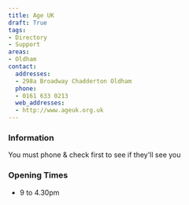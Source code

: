 ```yaml
---
title: Age UK
draft: True
tags:
- Directory
- Support
areas:
- Oldham
contact:
  addresses:
  - 298a Broadway Chadderton Oldham
  phone:
  - 0161 633 0213
  web_addresses:
  - http://www.ageuk.org.uk
---
```


### Information
You must phone & check first to see if they'll see you  

### Opening Times
* 9 to 4.30pm
